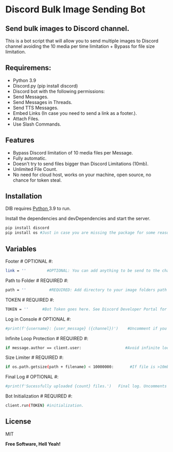 # Discord Bulk Image Sending Bot
## Send bulk images to Discord channel.


This is a bot script that will allow you to send multiple images to Discord channel avoiding the 10 media per time limitation + Bypass for file size limitation.

## Requiremens:


- Python 3.9
- Discord.py (pip install discord)
- Discord bot with the following permissions:
- Send Messages.
- Send Messages in Threads.
- Send TTS Messages.
- Embed Links (In case you need to send a link as a footer.).
- Attach Files.
- Use Slash Commands.

## Features

- Bypass Discord limitation of 10 media files per Message.
- Fully automatic.
- Doesn't try to send files bigger than Discord Limitations (10mb).
- Unlimited File Count.
- No need for cloud host, works on your machine, open source, no chance for token steal.



## Installation

DIB requires [Python ](https://www.python.org/)  3.9 to run.

Install the dependencies and devDependencies and start the server.

```sh
pip install discord
pip install os #Just in case you are missing the package for some reason.
```


## Variables

Footer # OPTIONAL #:

```sh
link = ''         #OPTIONAL: You can add anything to be send to the channel after the images are done sending, EG Invite link, socials, etc.
```

Path to Folder # REQUIRED #:

```sh
path = ''          #REQUIRED: Add directory to your image folders path on your local machine.
```

TOKEN # REQUIRED #:

```sh
TOKEN = ''      #Bot Token goes here. See Discord Developer Portal for more info.
```


Log in Console # OPTIONAL #:

```sh
#print(f'{username}: {user_message} ({channel})')    #Uncomment if you want the bot to log all messages in the console.
```

Infinite Loop Protection # REQUIRED #:

```sh
if message.author == client.user:                   #Avoid infinite loop. DO NOT REMOVE.
```

Size Limiter # REQUIRED #:

```sh
if os.path.getsize(path + filename) < 10000000:       #If file is >10mb, it gets skipped and logged in Console due to Discord limitations.
```

Final Log # OPTIONAL #:

```sh
#print(f'Sucessfully uploaded {count} files.')   Final log. Uncomments if you want to get log in console of how many files were transfered.
```
Bot Initialization # REQUIRED #:

```sh
client.run(TOKEN) #initialization.
```



## License

MIT

**Free Software, Hell Yeah!**



